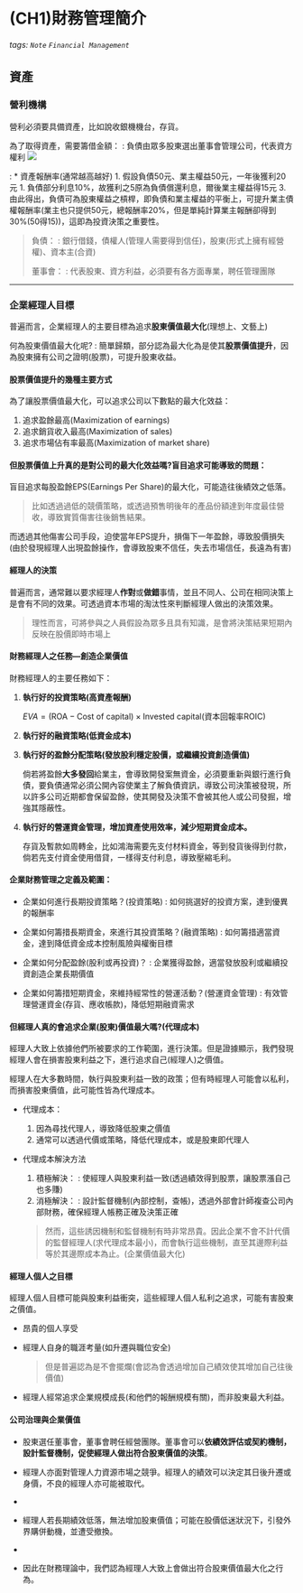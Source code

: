 # (CH1)財務管理簡介

###### tags: `Note` `Financial Management`

## 資產
### 營利機構

營利必須要具備資產，比如說收銀機機台，存貨。

為了取得資產，需要籌借金額：
    : 負債由眾多股東選出董事會管理公司，代表資方權利
    ![](https://i.imgur.com/ZPPMl7c.png)

: * 資產報酬率(通常越高越好)
     1. 假設負債50元、業主權益50元，一年後獲利20元
     1. 負債部分利息10%，故獲利之5原為負債償還利息，爾後業主權益得15元 
     3. 由此得出，負債可為股東權益之槓桿，即負債和業主權益的平衡上，可提升業主債權報酬率(業主也只提供50元，總報酬率20%，但是單純計算業主報酬卻得到30%(50得15))，這即為投資決策之重要性。
            
            
> 負債： 
> : 銀行借錢，債權人(管理人需要得到信任)，股東(形式上擁有經營權)、資本主(合資)
> 
> 董事會：
> : 代表股東、資方利益，必須要有各方面專業，聘任管理團隊
> 
---
### 企業經理人目標
普遍而言，企業經理人的主要目標為追求**股東價值最大化**(理想上、文藝上)

何為股東價值最大化呢?
: 簡單歸類，部分認為最大化為是使其**股票價值提升**，因為股東擁有公司之證明(股票)，可提升股東收益。


#### **股票價值提升的幾種主要方式**
為了讓股票價值最大化，可以追求公司以下數點的最大化效益：
1. 追求盈餘最高(Maximization of earnings)
1. 追求銷貨收入最高(Maximization of sales)
1. 追求市場佔有率最高(Maximization of market share)


#### 但股票價值上升真的是對公司的最大化效益嗎?盲目追求可能導致的問題：
盲目追求每股盈餘EPS(Earnings Per Share)的最大化，可能造往後績效之低落。
> 比如透過過低的競價策略，或透過預售明後年的產品份額達到年度最佳營收，導致實質傷害往後銷售結果。

而透過其他傷害公司手段，迫使當年EPS提升，損傷下一年盈餘，導致股價損失(由於發現經理人出現盈餘操作，會導致股東不信任，失去市場信任，長遠為有害)

#### 經理人的決策
普遍而言，通常難以要求經理人**作對**或**做錯**事情，並且不同人、公司在相同決策上是會有不同的效果。可透過資本市場的淘汰性來判斷經理人做出的決策效果。
> 理性而言，可將參與之人員假設為眾多且具有知識，是會將決策結果短期內反映在股價即時市場上

#### 財務經理人之任務—創造企業價值
財務經理人的主要任務如下：
1. **執行好的投資策略(高資產報酬)**

    $EVA = (\text{ROA} - \text{Cost of capital})\times \text{Invested capital(資本回報率ROIC)}$
    
1. **執行好的融資策略(低資金成本)**

3. **執行好的盈餘分配策略(發放股利穩定股價，或繼續投資創造價值)**

    倘若將盈餘**大多發回**給業主，會導致開發案無資金，必須要重新與銀行進行負債，要負債通常必須公開內容使業主了解負債資訊，導致公司決策被發現，所以許多公司近期都會保留盈餘，使其開發及決策不會被其他人或公司發掘，增強其隱蔽性。
    
1. **執行好的營運資金管理，增加資產使用效率，減少短期資金成本。**

    存貨及暫款如周轉金，比如鴻海需要先支付材料資金，等到發貨後得到付款，倘若先支付資金使用借貸，一樣得支付利息，導致壓縮毛利。

#### 企業財務管理之定義及範圍：
* 企業如何進行長期投資策略？(投資策略)
    : 如何挑選好的投資方案，達到優異的報酬率
    
* 企業如何籌措長期資金，來進行其投資策略？(融資策略)
    : 如何籌措適當資金，達到降低資金成本控制風險與權衡目標
    
* 企業如何分配盈餘(股利或再投資)？
    : 企業獲得盈餘，適當發放股利或繼續投資創造企業長期價值
    
* 企業如何籌措短期資金，來維持經常性的營運活動？(營運資金管理)
    : 有效管理營運資金(存貨、應收帳款)，降低短期融資需求


#### 但經理人真的會追求企業(股東)價值最大嗎?(代理成本)
經理人大致上依據他們所被要求的工作範圍，進行決策。但是證據顯示，我們發現經理人會在損害股東利益之下，進行追求自己(經理人)之價值。

經理人在大多數時間，執行與股東利益一致的政策；但有時經理人可能會以私利，而損害股東價值，此可能性皆為代理成本。

* 代理成本：
    1. 因為尋找代理人，導致降低股東之價值
    2. 通常可以透過代價或策略，降低代理成本，或是股東即代理人
    
* 代理成本解決方法
    1. 積極解決：
        : 使經理人與股東利益一致(透過績效得到股票，讓股票漲自己也多賺)
    3. 消極解決：
        : 設計監督機制(內部控制，查帳)，透過外部會計師複查公司內部財務，確保經理人帳務正確及決策正確
    
    > 然而，這些誘因機制和監督機制有時非常昂貴。因此企業不會不計代價的監督經理人(求代理成本最小)，而會執行這些機制，直至其邊際利益等於其邊際成本為止。(企業價值最大化)
    
#### 經理人個人之目標
經理人個人目標可能與股東利益衝突，這些經理人個人私利之追求，可能有害股東之價值。
* 昂貴的個人享受
* 經理人自身的職涯考量(如升遷與職位安全)
  >但是普遍認為是不會擺爛(會認為會透過增加自己績效使其增加自己往後價值)
        
* 經理人經常追求企業規模成長(和他們的報酬規模有關)，而非股東最大利益。 

 
#### 公司治理與企業價值
* 股東選任董事會，董事會聘任經營團隊。董事會可以**依績效評估或契約機制，設計監督機制，促使經理人做出符合股東價值的決策**。

* 經理人亦面對管理人力資源市場之競爭。經理人的績效可以決定其日後升遷或身價，不良的經理人亦可能被取代。
* 
* 經理人若長期績效低落，無法增加股東價值；可能在股價低迷狀況下，引發外界購併動機，並遭受撤換。
* 
* 因此在財務理論中，我們認為經理人大致上會做出符合股東價值最大化之行為。









